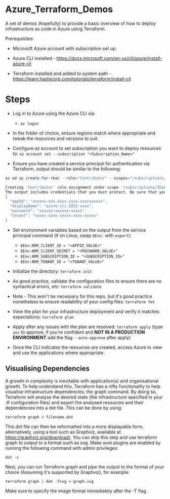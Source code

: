 # Azure_Terraform_Demos

A set of demos (hopefully) to provide a basic overview of how to deploy infrastructure as code in Azure using Terraform.

Prerequisites:

- Microsoft Azure account with subscription set up.

- Azure CLI installed - <https://docs.microsoft.com/en-us/cli/azure/install-azure-cli>

- Terraform installed and added to system path - <https://learn.hashicorp.com/tutorials/terraform/install-cli>

# Steps

- Log in to Azure using the Azure CLI via:

  - `az login`

- In the folder of choice, ensure regions match where appropriate and tweak the resources and versions to suit.

- Configure az account to set subscription you want to deploy resources to: `az account set --subscription "<Subscription_Name>"`

- Ensure you have created a service principal for authentication via Terraform, output should be similar to the following:

```powershell
az ad sp create-for-rbac --role="Contributor" --scopes="/subscriptions/<SUBSCRIPTION_ID>"

Creating 'Contributor' role assignment under scope '/subscriptions/35akss-subscription-id'
The output includes credentials that you must protect. Be sure that you do not include these credentials in your code or check the credentials into your source control. For more information, see https://aka.ms/azadsp-cli
{
  "appId": "xxxxxx-xxx-xxxx-xxxx-xxxxxxxxxx",
  "displayName": "azure-cli-2022-xxxx",
  "password": "xxxxxx~xxxxxx~xxxxx",
  "tenant": "xxxxx-xxxx-xxxxx-xxxx-xxxxx"
}  
```

- Set environment variables based on the output from the service principal command (if on Linux, swap `$Env:` with `export`):
  - `$Env:ARM_CLIENT_ID = "<APPID_VALUE>"`
  - `$Env:ARM_CLIENT_SECRET = "<PASSWORD_VALUE>"`
  - `$Env:ARM_SUBSCRIPTION_ID = "<SUBSCRIPTION_ID>"`
  - `$Env:ARM_TENANT_ID = "<TENANT_VALUE>"`

- Initialize the directory: `terraform init`

- As good practice, validate the configuration files to ensure there are no syntactical errors, etc: `terraform validate`

- Note - This won't be necessary for this repo, but it's good practice nonetheless to ensure readability of your config   files: `terraform fmt`

- View the plan for your infrastructure deployment and verify it matches expectations: `terraform plan`

- Apply after any issues with the plan are resolved: `terraform apply` (type `yes` to approve, if you're confident and **NOT IN A PRODUCTION ENVIRONMENT** add the flag `--auto-approve` after apply)

- Once the CLI indicates the resources are created, access Azure to view and use the applications where appropriate.

## Visualising Dependencies

A growth in complexity is inevitable with application(s) and organisational growth.
To help understand this, Terraform has a nifty functionality to help visualise infrastructure dependencies, the graph command.
By doing so, Terraform will analyse the desired state (the infrastructure specified in your .tf configuration files) and export the analysed resources and their dependencies into a dot file. This can be done by using:

```shell
terraform graph > filename.dot
```

This dot file can then be reformatted into a more displayable form, alternatively, using a tool such as Graphviz, available at <https://graphviz.org/download/>. You can skip this step and use terraform graph to output to a format such as svg. Make sure plugins are enabled by running the following command with admin privileges:

```shell
dot -c
```

Next, you can run Terraform graph and pipe the output to the format of your choice (Assuming it's supported by Graphviz), for example:

```shell
terraform graph | dot -Tsvg > graph.svg
```

Make sure to specify the image format immediately after the -T flag.
